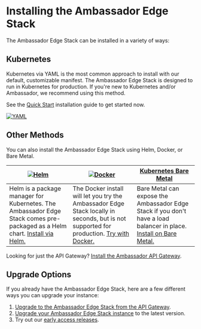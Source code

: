 # Installing the Ambassador Edge Stack

The Ambassador Edge Stack can be installed in a variety of ways:

## Kubernetes

Kubernetes via YAML is the most common approach to install with our default, customizable manifest. The Ambassador Edge Stack is designed to run in Kubernetes for production. If you're new to Kubernetes and/or Ambassador, we recommend using this method.

See the [Quick Start](../../user-guide/getting-started) installation guide to get started now.

[![YAML](../../doc-images/kubernetes.png)](../../user-guide/getting-started)

## Other Methods

You can also install the Ambassador Edge Stack using Helm, Docker, or Bare Metal.

| [![Helm](../../doc-images/helm.png)](../../user-guide/helm) | [![Docker](../../doc-images/docker.png)](../../about/quickstart) | [Kubernetes Bare Metal](../../user-guide/bare-metal) |
| --- | --- | --- |
| Helm is a package manager for Kubernetes. The Ambassador Edge Stack comes pre-packaged as a Helm chart. [Install via Helm.](../../user-guide/helm) | The Docker install will let you try the Ambassador Edge Stack locally in seconds, but is not supported for production. [Try with Docker.](../../about/quickstart) | Bare Metal can expose the Ambassador Edge Stack if you don't have a load balancer in place. [Install on Bare Metal.](../../user-guide/bare-metal) |

Looking for just the API Gateway? [Install the Ambassador API Gateway](../../user-guide/install-ambassador-oss).

## Upgrade Options

If you already have the Ambassador Edge Stack, here are a few different ways you can upgrade your instance:

1. [Upgrade to the Ambassador Edge Stack from the API Gateway](../../user-guide/upgrade-to-edge-stack).
2. [Upgrade your Ambassador Edge Stack instance](../../reference/upgrading) to the latest version.
3. Try out our [early access releases](../../user-guide/early-access).
